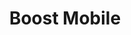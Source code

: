 ---
title: "Boost Mobile"
url: /milwaukee/boost-mobile-south-cesar-e-chavez-drive/
shop: mobile phone
---